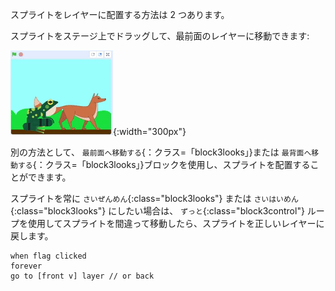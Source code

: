 スプライトをレイヤーに配置する方法は 2 つあります。

スプライトをステージ上でドラッグして、最前面のレイヤーに移動できます:

![ステージ上のスプライトをドラッグして最前面に移動し、そしてまた別のスプライトをドラッグして最前面に移動します。](images/drag-sprite-change-layers.gif){:width="300px"}

別の方法として、 `最前面へ移動する`{：クラス=「block3looks」}または `最背面へ移動する`{：クラス=「block3looks」}ブロックを使用し、スプライトを配置することができます。

スプライトを常に `さいぜんめん`{:class="block3looks"} または `さいはいめん`{:class="block3looks"} にしたい場合は、 `ずっと`{:class="block3control"} ループを使用してスプライトを間違って移動したら、スプライトを正しいレイヤーに戻します。

```blocks3
when flag clicked
forever
go to [front v] layer // or back
```
